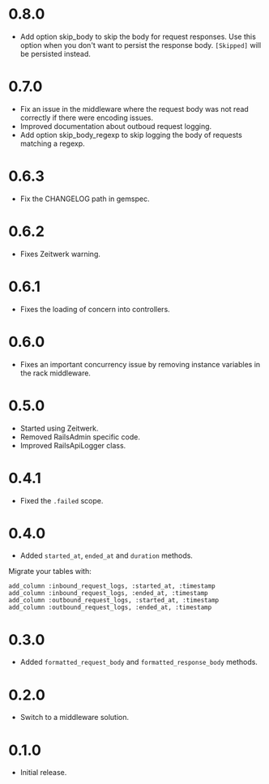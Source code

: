 # 0.8.0
* Add option skip_body to skip the body for request responses. Use this option when you don't want to persist the response body. `[Skipped]` will be persisted instead.

# 0.7.0
* Fix an issue in the middleware where the request body was not read correctly if there were encoding issues.
* Improved documentation about outboud request logging.
* Add option skip_body_regexp to skip logging the body of requests matching a regexp.

# 0.6.3
* Fix the CHANGELOG path in gemspec.

# 0.6.2
* Fixes Zeitwerk warning.

# 0.6.1
* Fixes the loading of concern into controllers.

# 0.6.0
* Fixes an important concurrency issue by removing instance variables in the rack middleware.

# 0.5.0
* Started using Zeitwerk.
* Removed RailsAdmin specific code.
* Improved RailsApiLogger class.

# 0.4.1
* Fixed the `.failed` scope.

# 0.4.0
* Added `started_at`, `ended_at` and `duration` methods.

Migrate your tables with:

```
add_column :inbound_request_logs, :started_at, :timestamp
add_column :inbound_request_logs, :ended_at, :timestamp
add_column :outbound_request_logs, :started_at, :timestamp
add_column :outbound_request_logs, :ended_at, :timestamp
```


# 0.3.0
* Added `formatted_request_body` and `formatted_response_body` methods.

# 0.2.0
* Switch to a middleware solution.

# 0.1.0
* Initial release.
